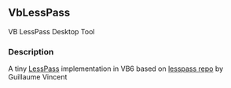 ## VbLessPass

VB LessPass Desktop Tool

### Description

A tiny [LessPass](https://www.lesspass.com/) implementation in VB6 based on [lesspass repo](https://github.com/lesspass/lesspass) by Guillaume Vincent